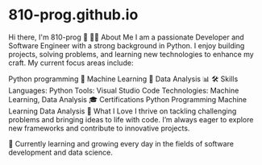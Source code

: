 # 810-prog.github.io
Hi there, I'm 810-prog 👋
👨‍💻 About Me
I am a passionate Developer and Software Engineer with a strong background in Python. I enjoy building projects, solving problems, and learning new technologies to enhance my craft. My current focus areas include:

Python programming 🐍
Machine Learning 🤖
Data Analysis 📊
🛠️ Skills
Languages: Python
Tools: Visual Studio Code
Technologies: Machine Learning, Data Analysis
🎓 Certifications
Python Programming
Machine Learning
Data Analysis
🚀 What I Love
I thrive on tackling challenging problems and bringing ideas to life with code. I’m always eager to explore new frameworks and contribute to innovative projects.

🌱 Currently learning and growing every day in the fields of software development and data science.
